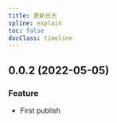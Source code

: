```yaml
---
title: 更新日志
spline: explain
toc: false
docClass: timeline
---
```



## 0.0.2 (2022-05-05)

### Feature
- First publish
